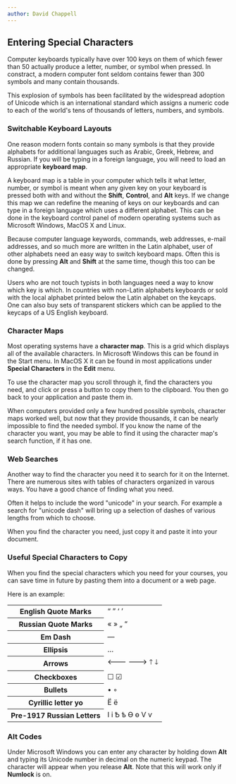 ```yaml
---
author: David Chappell
---
```


## Entering Special Characters

Computer keyboards typically have over 100 keys on them of which fewer than 50
actually produce a letter, number, or symbol when pressed. In constract, a
modern computer font seldom contains fewer than 300 symbols and many contain
thousands. 

This explosion of symbols has been facilitated by the widespread adoption of
Unicode which is an international standard which assigns a numeric code to each
of the world's tens of thousands of letters, numbers, and symbols.

### Switchable Keyboard Layouts

One reason modern fonts contain so many symbols is that they provide alphabets
for additional languages such as Arabic, Greek, Hebrew, and Russian. If you
will be typing in a foreign language, you will need to load an appropriate
**keyboard map**.

A keyboard map is a table in your computer which tells it what letter, number,
or symbol is meant when any given key on your keyboard is pressed both with and 
without the **Shift**, **Control**, and **Alt** keys. If we change this
map we can redefine the meaning of keys on our keyboards and can type in a
foreign language which uses a different alphabet. This can be done in the
keyboard control panel of modern operating systems such as Microsoft Windows,
MacOS X and Linux.

Because computer language keywords, commands, web addresses, e-mail addresses,
and so much more are written in the Latin alphabet, user of other alphabets
need an easy way to switch keyboard maps. Often this is done by pressing
**Alt** and **Shift** at the same time, though this too can be changed.

Users who are not touch typists in both languages need a way to know which
key is which. In countries with non-Latin alphabets keyboards or sold with
the local alphabet printed below the Latin alphabet on the keycaps. One can
also buy sets of transparent stickers which can be applied to the keycaps
of a US English keyboard.

### Character Maps

Most operating systems have a **character map**. This is a grid which
displays all of the available characters. In Microsoft Windows this can
be found in the Start menu. In MacOS X it can be found in most applications
under **Special Characters** in the **Edit** menu.

To use the character map you scroll through it, find the characters you need,
and click or press a button to copy them to the clipboard. You then go
back to your application and paste them in.

When computers provided only a few hundred possible symbols, character maps
worked well, but now that they provide thousands, it can be nearly impossible
to find the needed symbol. If you know the name of the character you want,
you may be able to find it using the character map's search function, if it
has one.

### Web Searches

Another way to find the character you need it to search for it on the Internet.
There are numerous sites with tables of characters organized in varous ways.
You have a good chance of finding what you need.

Often it helps to include the word "unicode" in your search. For example a
search for "unicode dash" will bring up a selection of dashes of various lengths
from which to choose.

When you find the character you need, just copy it and paste it into your document.

### Useful Special Characters to Copy

When you find the special characters which you need for your courses, you
can save time in future by pasting them into a document or a web page.

Here is an example:

<table>
<tr><th>English Quote Marks</th><td>“ ” ‘ ’</td></tr>
<tr><th>Russian Quote Marks</th><td>« » „ “</td></tr>
<tr><th>Em Dash</th><td>—</td></tr>
<tr><th>Ellipsis</th><td>…</td></tr>
<tr><th>Arrows</th><td>🡐  🡒  🡑  🡓</td></tr>
<tr><th>Checkboxes</th><td>☐  ☑</td></tr>
<tr><th>Bullets</th><td>• ◦</td></tr>
<tr><th>Cyrillic letter yo</th><td>Ё ё</td></tr>
<tr><th>Pre-1917 Russian Letters</th><td>І і Ѣ ѣ Ѳ ѳ Ѵ ѵ</td></tr>
</table>

### Alt Codes

Under Microsoft Windows you can enter any character by holding down **Alt**
and typing its Unicode number in decimal on the numeric keypad. The
character will appear when you release **Alt**. Note that this will
work only if **Numlock** is on.

